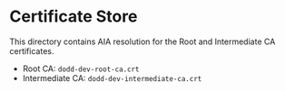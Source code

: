 # Certificate Store

This directory contains AIA resolution for the Root and Intermediate CA certificates.

* Root CA: `dodd-dev-root-ca.crt`
* Intermediate CA: `dodd-dev-intermediate-ca.crt`

